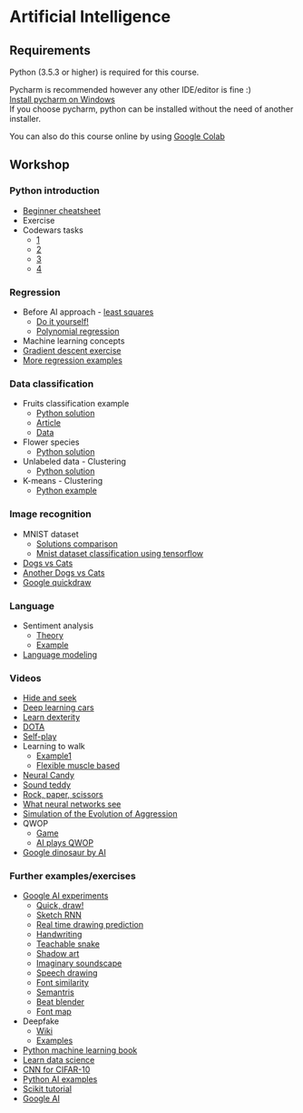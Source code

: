 # Artificial Intelligence

## Requirements

Python (3.5.3 or higher) is required for this course. 

Pycharm is recommended however any other IDE/editor is fine :)  
[Install pycharm on Windows](https://www.jetbrains.com/pycharm/)  
If you choose pycharm, python can be installed without the need of another installer.

You can also do this course online by using  [Google Colab](hhtps://colab.research.google.com)
## Workshop

### Python introduction

* [Beginner cheatsheet](https://github.com/ehmatthes/pcc/releases/download/v1.0.0/beginners_python_cheat_sheet_pcc.pdf)
* Exercise
* Codewars tasks
    * [1](https://www.codewars.com/kata/square-n-sum/python)
    * [2](https://www.codewars.com/kata/get-the-mean-of-an-array/python)
    * [3](https://www.codewars.com/kata/count-by-x/python)
    * [4](https://www.codewars.com/kata/sum-of-odd-numbers/python)

### Regression

* Before AI approach - [least squares](https://en.wikipedia.org/wiki/Least_squares)
    * [Do it yourself!](random_2d_dataset.py)
    * [Polynomial regression](polyfit.py)
* Machine learning concepts
* [Gradient descent exercise](docs/regression.md)
* [More regression examples](https://nbviewer.jupyter.org/github/JWarmenhoven/ISL-python/blob/master/Notebooks/Chapter%203.ipynb)

### Data classification

* Fruits classification example
    * [Python solution](https://github.com/susanli2016/Machine-Learning-with-Python/blob/master/Solving%20A%20Simple%20Classification%20Problem%20with%20Python.ipynb)
    * [Article](https://towardsdatascience.com/solving-a-simple-classification-problem-with-python-fruits-lovers-edition-d20ab6b071d2)
    * [Data](fruit_data_with_colors.txt)
* Flower species
    * [Python solution](https://github.com/rhiever/Data-Analysis-and-Machine-Learning-Projects/blob/master/example-data-science-notebook/Example%20Machine%20Learning%20Notebook.ipynb)
* Unlabeled data - Clustering
    * [Python solution](https://github.com/rasbt/python-machine-learning-book/blob/master/code/ch11/ch11.ipynb)
* K-means - Clustering
    * [Python example](https://nbviewer.jupyter.org/github/jdwittenauer/ipython-notebooks/blob/master/notebooks/ml/ML-Exercise7.ipynb)

### Image recognition

* MNIST dataset
    * [Solutions comparison](https://github.com/docmarionum1/python-data-science-primer/blob/master/scikitlearn/classification.ipynb)
    * [Mnist dataset classification using tensorflow](https://github.com/KamilLepek/Image-Classification/blob/master/3_Layer_Neural_Network.py)
* [Dogs vs Cats](https://nbviewer.jupyter.org/github/jdwittenauer/ipython-notebooks/blob/master/notebooks/fastai/Fastai-Lesson1.ipynb)
* [Another Dogs vs Cats](https://github.com/gsurma/image_classifier/blob/master/image_classifier.ipynb)
* [Google quickdraw](https://quickdraw.withgoogle.com/)

### Language

* Sentiment analysis
    * [Theory](https://en.wikipedia.org/wiki/Sentiment_analysis)
    * [Example](https://github.com/rasbt/python-machine-learning-book/blob/master/code/ch08/ch08.ipynb)
* [Language modeling](https://nbviewer.jupyter.org/github/jdwittenauer/ipython-notebooks/blob/master/notebooks/fastai/Fastai-Lesson4.ipynb)
    

### Videos

* [Hide and seek](https://www.youtube.com/watch?v=kopoLzvh5jY)
* [Deep learning cars](https://www.youtube.com/watch?v=Aut32pR5PQA)
* [Learn dexterity](https://www.youtube.com/watch?v=jwSbzNHGflM)
* [DOTA](https://www.youtube.com/watch?v=UZHTNBMAfAA)
* [Self-play](https://www.youtube.com/watch?v=OBcjhp4KSgQ)
* Learning to  walk
    * [Example1](https://www.youtube.com/watch?v=gn4nRCC9TwQ)
    * [Flexible muscle based](https://www.youtube.com/watch?v=pgaEE27nsQw)
* [Neural Candy](https://www.youtube.com/watch?v=ws3-Nl8_1qU)
* [Sound teddy](https://experiments.withgoogle.com/sound-teddy)
* [Rock, paper, scissors](https://www.youtube.com/watch?v=hyNruFqe1L0)
* [What neural networks see](https://experiments.withgoogle.com/what-neural-nets-see)
* [Simulation of the Evolution of Aggression](https://www.youtube.com/watch?v=YNMkADpvO4w)
* QWOP
   * [Game](https://www.google.com/search?client=firefox-b-d&q=qwop)
   * [AI plays QWOP](https://www.youtube.com/watch?v=e27TUmMkOA0)
* [Google dinosaur by AI](https://www.youtube.com/watch?v=sB_IGstiWlc)

### Further examples/exercises
* [Google AI experiments](https://experiments.withgoogle.com/collection/ai)
    * [Quick, draw!](https://quickdraw.withgoogle.com/)
    * [Sketch RNN](https://magenta.tensorflow.org/sketch-rnn-demo)
    * [Real time drawing prediction](https://andymatuschak.org/scrying-pen/)
    * [Handwriting](https://distill.pub/2016/handwriting/)
    * [Teachable snake](https://experiments.withgoogle.com/teachable-snake)
    * [Shadow art](https://experiments.withgoogle.com/shadow-art)
    * [Imaginary soundscape](https://experiments.withgoogle.com/imaginary-soundscape)
    * [Speech drawing](https://experiments.withgoogle.com/scribbling-speech)
    * [Font similarity](https://experiments.withgoogle.com/fontjoy)
    * [Semantris](https://research.google.com/semantris/)
    * [Beat blender](https://experiments.withgoogle.com/ai/beat-blender/view/)
    * [Font map](http://fontmap.ideo.com/)
* Deepfake
    * [Wiki](https://pl.wikipedia.org/wiki/Deepfake)
    * [Examples](https://www.creativebloq.com/features/deepfake-examples)
* [Python machine learning book](https://github.com/rasbt/python-machine-learning-book)
* [Learn data science](https://github.com/nborwankar/LearnDataScience)
* [CNN for CIFAR-10](https://github.com/ltpitt/python-jupyter-image-classification/blob/master/dlnd_image_classification.ipynb)
* [Python AI examples](https://github.com/jdwittenauer/ipython-notebooks)
* [Scikit tutorial](https://github.com/jakevdp/sklearn_tutorial)
* [Google AI](https://ai.google/)
